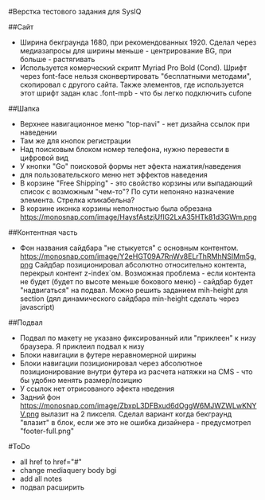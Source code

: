 #Верстка тестового задания для SysIQ

##Сайт
*	Ширина бекграунда 1680, при рекомендованных 1920. Сделал через медиазапросы для ширины меньше - центрирование BG, при больше - растягивать
*	Используется комерческий скрипт Myriad Pro Bold (Cond). Шрифт через font-face нельзя сконвертировать "бесплатными методами", скопировал с другого сайта. Также элементов, где используется этот шрифт задан клас .font-mpb - что бы легко подключить cufone



##Шапка
*	Верхнее навигационное меню "top-navi" - нет дизайна ссылок при наведении
*	Там же для кнопок регистрации 
*	Над поисковым блоком номер телефона, нужно перевести в цифровой вид
*	У кнопки "Go" поисковой формы нет эфекта нажатия/наведения
*	для пользовательского меню нет эффектов наведения
*	В корзине "Free Shipping" - это свойство корзины или выпадающий список с возможным "чем-то"? По сути непоняно назначение элемента. Стрелка кликабельна?
*	В корзине иконка корзины неполностью была обрезана https://monosnap.com/image/HaysfAstzjUfIG2LxA35HTk81d3GWm.png

##Контентная часть
*	Фон названия сайдбара "не стыкуется" с основным контентом. https://monosnap.com/image/Y2eHGT09A7RnWv8ELrThRMhNSIMm5g.png Сайдбар позиционировал абсолютно относительно контента, перекрыл контент z-index`ом. Возможная проблема - если контента не будет (будет по высоте меньше бокового меню) - сайдбар будет "надвигаться" на подвал. Можно решить заданием mih-height для section (дял динамического сайдбара min-height сделать через javascript)

##Подвал
*	Подвал по макету не указано фиксированный или "приклеен" к низу браузера. Я приклеил подвал к низу
*	Блоки навигации в футере неравномерной ширины
*	Блоки навигации позиционировал через абсолютное позиционирование внутри футера из расчета натяжки на CMS - что бы удобно менять размер/позицию
*	У ссылок нет отрисованого эфекта нведения
*	Задний фон https://monosnap.com/image/ZbxpL3DFBxud6dOggW6MJWZWLwKNYV.png вылазит на 2 пикселя. Сделал вариант  когда бекграунд "влазит" в блок, если же это не ошибка дизайнера - предусмотрел "footer-full.png" 


#ToDo
*	all href to href="#"
*	change mediaquery body bgi
*	add all notes 
*	подвал расширить



<script src="http://cufon.shoqolate.com/js/cufon-yui.js" type="text/javascript"></script>
<script src="myriad-pro.cufonfonts.js" type="text/javascript"></script>
<script type="text/javascript">
	Cufon.replace('.font-mpb', { fontFamily: 'Myriad Pro Bold Condensed', hover: true }); 
</script>